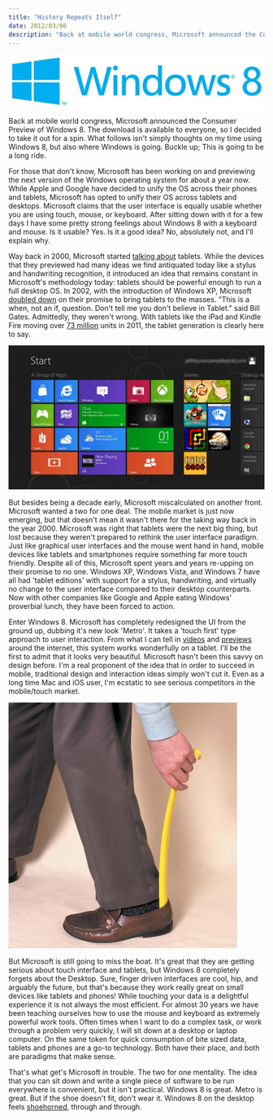 ```yaml
--- 
title: "History Repeats Itself"
date: 2012/03/06
description: "Back at mobile world congress, Microsoft announced the Consumer Preview of Windows 8. The download is available to everyone, so I decided to take it out for a spin. What follows isn't simply thoughts on my time using Windows 8, but also where Windows is going. Buckle up; This is going to be a long ride."
---
```


<img src= "../images/blog/history-repeats-itself/win8.jpg"  />

Back at mobile world congress, Microsoft announced the Consumer Preview of Windows 8. The download is available to everyone, so I decided to take it out for a spin. What follows isn't simply thoughts on my time using Windows 8, but also where Windows is going. Buckle up; This is going to be a long ride.

For those that don't know, Microsoft has been working on and previewing the next version of the Windows operating system for about a year now. While Apple and Google have decided to unify the OS across their phones and tablets, Microsoft has opted to unify their OS across tablets and desktops. Microsoft claims that the user interface is equally usable whether you are using touch, mouse, or keyboard. After sitting down with it for a few days I have some pretty strong feelings about Windows 8 with a keyboard and mouse. Is it usable? Yes. Is it a good idea? No, absolutely not, and I'll explain why.

Way back in 2000, Microsoft started <a href="http://www.microsoft.com/presspass/features/2000/nov00/11-13tabletpc.mspx">talking about</a> tablets. While the devices that they previewed had many ideas we find antiquated today like a stylus and handwriting recognition, it introduced an idea that remains constant in Microsoft's methodology today: tablets should be powerful enough to run a full desktop OS. In 2002, with the introduction of Windows XP, Microsoft <a href="http://www.businessweek.com/technology/content/nov2002/tc2002111_0469.htm">doubled down</a> on their promise to bring tablets to the masses. "This is a when, not an if, question. Don't tell me you don't believe in Tablet." said Bill Gates. Admittedly, they weren't wrong. With tablets like the iPad and Kindle Fire moving over <a href="http://www.v3.co.uk/v3-uk/news/2135289/tablet-sales-grow-250-cent-2011-reach-million">73 million</a> units in 2011, the tablet generation is clearly here to say.

<img src= "../images/blog/history-repeats-itself/metro.png"  />

But besides being a decade early, Microsoft miscalculated on another front. Microsoft wanted a two for one deal. The mobile market is just now emerging, but that doesn't mean it wasn't there for the taking way back in the year 2000. Microsoft was right that tablets were the next big thing, but lost because they weren't prepared to rethink the user interface paradigm. Just like graphical user interfaces and the mouse went hand in hand, mobile devices like tablets and smartphones require something far more touch friendly. Despite all of this, Microsoft spent years and years re-upping on their promise to no one. Windows XP, Windows Vista, and Windows 7 have all had 'tablet editions' with support for a stylus, handwriting, and virtually no change to the user interface compared to their desktop counterparts. Now with other companies like Google and Apple eating Windows' proverbial lunch, they have been forced to action.

Enter Windows 8. Microsoft has completely redesigned the UI from the ground up, dubbing it's new look 'Metro'. It takes a 'touch first' type approach to user interaction. From what I can tell in <a href="http://gizmodo.com/5889001/windows-8-consumer-preview-hands-on-no-going-back">videos</a> and <a href="http://www.theverge.com/2012/2/29/2832640/windows-8-consumer-preview-pictures-video/in/2552968">previews</a> around the internet, this system works wonderfully on a tablet. I'll be the first to admit that it looks very beautiful. Microsoft hasn't been this savvy on design before. I'm a real proponent of the idea that in order to succeed in mobile, traditional design and interaction ideas simply won't cut it. Even as a long time Mac and iOS user, I'm ecstatic to see serious competitors in the mobile/touch market.

<img src= "../images/blog/history-repeats-itself/shoe-horn.jpg"  />

But Microsoft is still going to miss the boat. It's great that they are getting serious about touch interface and tablets, but Windows 8 completely forgets about the Desktop. Sure, finger driven interfaces are cool, hip, and arguably the future, but that's because they work really great on small devices like tablets and phones! While touching your data is a delightful experience it is not always the most efficient. For almost 30 years we have been teaching ourselves how to use the mouse and keyboard as extremely powerful work tools. Often times when I want to do a complex task, or work through a problem very quickly, I will sit down at a desktop or laptop computer. On the same token for quick consumption of bite sized data, tablets and phones are a go-to technology. Both have their place, and both are paradigms that make sense.

That's what get's Microsoft in trouble. The two for one mentality. The idea that you can sit down and write a single piece of software to be run everywhere is convenient, but it isn't practical. Windows 8 is great. Metro is great. But if the shoe doesn't fit, don't wear it. Windows 8 on the desktop feels <a href="http://en.wikipedia.org/wiki/Shoehorning">shoehorned</a>, through and through.